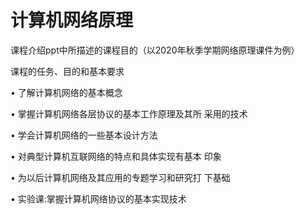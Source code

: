 # 计算机网络原理

课程介绍ppt中所描述的课程目的（以2020年秋季学期网络原理课件为例）

 课程的任务、目的和基本要求
 
• 了解计算机网络的基本概念

• 掌握计算机网络各层协议的基本工作原理及其所 采用的技术

• 学会计算机网络的一些基本设计方法

• 对典型计算机互联网络的特点和具体实现有基本 印象

• 为以后计算机网络及其应用的专题学习和研究打 下基础

• 实验课:掌握计算机网络协议的基本实现技术
